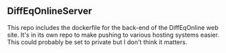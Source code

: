 ## DiffEqOnlineServer

This repo includes the dockerfile for the back-end of the DiffEqOnline web site.  It's in its own repo to make pushing to various hosting systems easier.  This could probably be set to private but I don't think it matters.  
